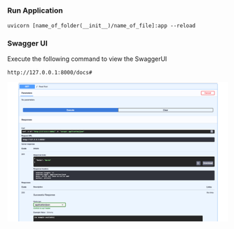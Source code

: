 



### Run Application

```console
uvicorn [name_of_folder(__init__)/name_of_file]:app --reload
```


### Swagger UI
Execute the following command to view the SwaggerUI 
```console
http://127.0.0.1:8000/docs#
```
![alt text](https://github.com/rchavezj/Pyhon_DevOps/blob/master/02_Hello_World_FastAPI/images/SwaggerUI.png)